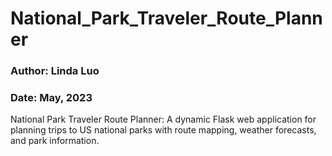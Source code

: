 # National_Park_Traveler_Route_Planner
### Author: Linda Luo
### Date: May, 2023
National Park Traveler Route Planner: A dynamic Flask web application for planning trips to US national parks with route mapping, weather forecasts, and park information.
